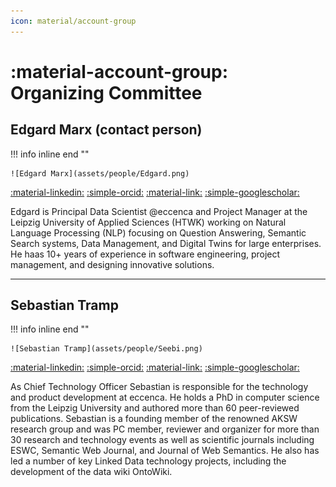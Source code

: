 ```yaml
---
icon: material/account-group
---
```

# :material-account-group: Organizing Committee

## Edgard Marx (contact person)

!!! info inline end ""

    ![Edgard Marx](assets/people/Edgard.png)

[:material-linkedin:](https://www.linkedin.com/in/edgardmarx/)
[:simple-orcid:](https://orcid.org/0000-0002-3111-9405)
[:material-link:](https://aksw.org/EdgardMarx)
[:simple-googlescholar:](https://scholar.google.com/citations?user=1jAHNZIAAAAJ&hl=en)

Edgard is Principal Data Scientist @eccenca and Project Manager at the Leipzig University of Applied Sciences (HTWK) working on Natural Language Processing (NLP) focusing on Question Answering, Semantic Search systems, Data Management, and Digital Twins for large enterprises. He haas 10+ years of experience in software engineering, project management, and designing innovative solutions.

---
## Sebastian Tramp

!!! info inline end ""

    ![Sebastian Tramp](assets/people/Seebi.png)

[:material-linkedin:](https://www.linkedin.com/in/sebastiantramp/)
[:simple-orcid:](https://orcid.org/0000-0003-4707-2864)
[:material-link:](https://aksw.org/SebastianTramp)
[:simple-googlescholar:](https://scholar.google.com/citations?user=pyV5evQAAAAJ&hl=en)

As Chief Technology Officer Sebastian is responsible for the technology and product development at eccenca.
He holds a PhD in computer science from the Leipzig University and authored more than 60 peer-reviewed publications.
Sebastian is a founding member of the renowned AKSW research group and was PC member, reviewer and organizer for more than 30 research and technology events as well as scientific journals including ESWC, Semantic Web Journal, and Journal of Web Semantics.
He also has led a number of key Linked Data technology projects, including the development of the data wiki OntoWiki.

